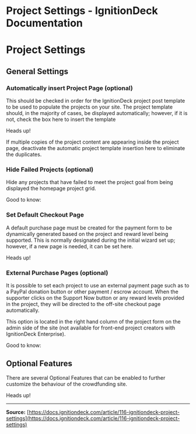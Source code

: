 # Project Settings - IgnitionDeck Documentation

# Project Settings

[](javascript:window.print())
## General Settings

### Automatically insert Project Page (optional)

This should be checked in order for the IgnitionDeck project post template to be used to populate the projects on your site. The project template should, in the majority of cases, be displayed automatically; however, if it is not, check the box here to insert the template

Heads up!

If multiple copies of the project content are appearing inside the project page, deactivate the automatic project template insertion here to eliminate the duplicates.

### Hide Failed Projects (optional)

Hide any projects that have failed to meet the project goal from being displayed the homepage project grid.

Good to know:

### Set Default Checkout Page

A default purchase page must be created for the payment form to be dynamically generated based on the project and reward level being supported. This is normally designated during the initial wizard set up; however, if a new page is needed, it can be set here.

Heads up!

### External Purchase Pages (optional)

It is possible to set each project to use an external payment page such as to a PayPal donation button or other payment / escrow account. When the supporter clicks on the Support Now button or any reward levels provided in the project, they will be directed to the off-site checkout page automatically.

This option is located in the right hand column of the project form on the admin side of the site (not available for front-end project creators with IgnitionDeck Enterprise).

Good to know:

## Optional Features

There are several Optional Features that can be enabled to further customize the behaviour of the crowdfunding site.

Heads up!



---
**Source:** [https://docs.ignitiondeck.com/article/116-ignitiondeck-project-settings](https://docs.ignitiondeck.com/article/116-ignitiondeck-project-settings)
